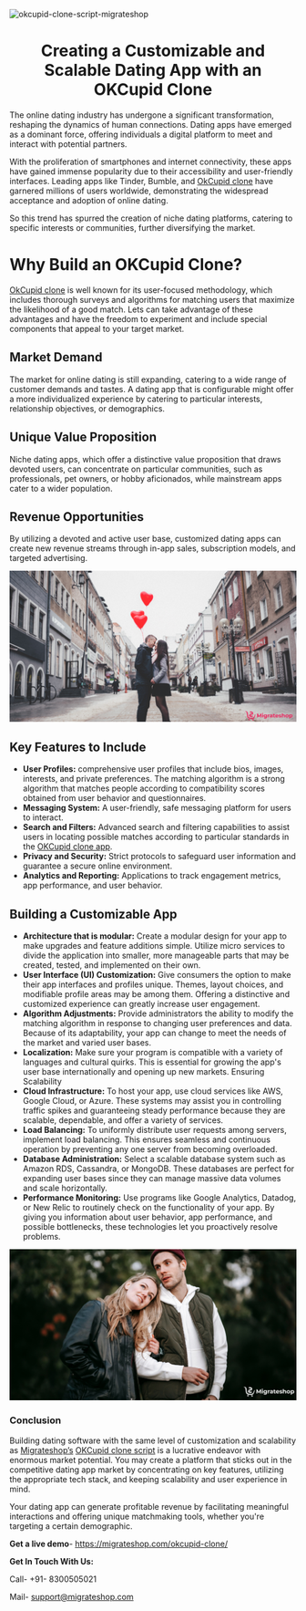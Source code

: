 ![okcupid-clone-script-migrateshop](https://github.com/migrateshop/okcupid-clone/assets/77200601/9ace7e32-ee9e-4d0d-b1df-f0b77b4fcaab)


<h1 align="center"> Creating a Customizable and Scalable Dating App with an OKCupid Clone </h1>


The online dating industry has undergone a significant transformation, reshaping the dynamics of human connections. Dating apps have emerged as a dominant force, offering individuals a digital platform to meet and interact with potential partners.

With the proliferation of smartphones and internet connectivity, these apps have gained immense popularity due to their accessibility and user-friendly interfaces. Leading apps like Tinder, Bumble, and [OkCupid clone](https://migrateshop.com/okcupid-clone/) have garnered millions of users worldwide, demonstrating the widespread acceptance and adoption of online dating.

So this trend has spurred the creation of niche dating platforms, catering to specific interests or communities, further diversifying the market.

# Why Build an OKCupid Clone?
[OkCupid clone](https://migrateshop.com/okcupid-clone/) is well known for its user-focused methodology, which includes thorough surveys and algorithms for matching users that maximize the likelihood of a good match. Lets can take advantage of these advantages and have the freedom to experiment and include special components that appeal to your target market.
## Market Demand
The market for online dating is still expanding, catering to a wide range of customer demands and tastes. A dating app that is configurable might offer a more individualized experience by catering to particular interests, relationship objectives, or demographics.
## Unique Value Proposition
Niche dating apps, which offer a distinctive value proposition that draws devoted users, can concentrate on particular communities, such as professionals, pet owners, or hobby aficionados, while mainstream apps cater to a wider population.
## Revenue Opportunities
By utilizing a devoted and active user base, customized dating apps can create new revenue streams through in-app sales, subscription models, and targeted advertising.

<div class="Box-sc-g0xbh4-0 iIZCet"><img alt=“okcupidclonescript.png" src="https://github.com/migrateshop/okcupid-clone/blob/main/images/okcupid-clone-script.png" data-hpc="true" class="Box-sc-g0xbh4-0 kzRgrI"></div>

## Key Features to Include
* **User Profiles:** comprehensive user profiles that include bios, images, interests, and private preferences. The matching algorithm is a strong algorithm that matches people according to compatibility scores obtained from user behavior and questionnaires.
* **Messaging System:** A user-friendly, safe messaging platform for users to interact.
* **Search and Filters:** Advanced search and filtering capabilities to assist users in locating possible matches according to particular standards in the [OKCupid clone app](https://migrateshop.com/okcupid-clone/).
* **Privacy and Security:** Strict protocols to safeguard user information and guarantee a secure online environment.
* **Analytics and Reporting:** Applications to track engagement metrics, app performance, and user behavior.
## Building a Customizable App
* **Architecture that is modular:** Create a modular design for your app to make upgrades and feature additions simple. Utilize micro services to divide the application into smaller, more manageable parts that may be created, tested, and implemented on their own.
* **User Interface (UI) Customization:** Give consumers the option to make their app interfaces and profiles unique. Themes, layout choices, and modifiable profile areas may be among them. Offering a distinctive and customized experience can greatly increase user engagement.
* **Algorithm Adjustments:** Provide administrators the ability to modify the matching algorithm in response to changing user preferences and data. Because of its adaptability, your app can change to meet the needs of the market and varied user bases.
* **Localization:** Make sure your program is compatible with a variety of languages and cultural quirks. This is essential for growing the app's user base internationally and opening up new markets.
Ensuring Scalability
* **Cloud Infrastructure:** To host your app, use cloud services like AWS, Google Cloud, or Azure. These systems may assist you in controlling traffic spikes and guaranteeing steady performance because they are scalable, dependable, and offer a variety of services.
* **Load Balancing:** To uniformly distribute user requests among servers, implement load balancing. This ensures seamless and continuous operation by preventing any one server from becoming overloaded.
* **Database Administration:** Select a scalable database system such as Amazon RDS, Cassandra, or MongoDB. These databases are perfect for expanding user bases since they can manage massive data volumes and scale horizontally.
* **Performance Monitoring:** Use programs like Google Analytics, Datadog, or New Relic to routinely check on the functionality of your app. By giving you information about user behavior, app performance, and possible bottlenecks, these technologies let you proactively resolve problems.

<div class="Box-sc-g0xbh4-0 iIZCet"><img alt=“okcupidclonescript.png" src="https://github.com/migrateshop/okcupid-clone/blob/main/images/okcupid-clone.png" data-hpc="true" class="Box-sc-g0xbh4-0 kzRgrI"></div>

### Conclusion
Building dating software with the same level of customization and scalability as [Migrateshop’s](https://migrateshop.com/) [OKCupid clone script](https://migrateshop.com/okcupid-clone/) is a lucrative endeavor with enormous market potential. You may create a platform that sticks out in the competitive dating app market by concentrating on key features, utilizing the appropriate tech stack, and keeping scalability and user experience in mind.

 Your dating app can generate profitable revenue by facilitating meaningful interactions and offering unique matchmaking tools, whether you're targeting a certain demographic.

**Get a live demo**- https://migrateshop.com/okcupid-clone/

**Get In Touch With Us:**

Call- +91- 8300505021

Mail- support@migrateshop.com
